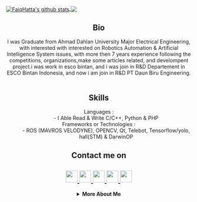 <html>
   <body>
   <a href="https://api.whatsapp.com/send?phone=6288225111268">
    <img align="center" alt="FaiqHatta's github stats" src="https://github-readme-stats.vercel.app/api/top-langs/?username=hattafaiq&layout=compact"/>
   </a>
	<a href="https://api.whatsapp.com/send?phone=6288225111268">
	<img align="center" src="https://github-readme-stats.vercel.app/api?username=hattafaiq&theme=buefy&show_icons=true&count_private=false&hide=issues,prs"/>
    </a>
      <h2 align="center">Bio</h2>
      <p align="center">
         I was Graduate from Ahmad Dahlan University Major Electrical Engineering, with interested with interested on Robotics Automation & Artificial Intelligence System issues, with more then 7 years experience following the competitions, organizations,make some articles related, and develompent project.i was work in esco bintan, and i was join in R&D Departement in ESCO Bintan Indonesia, and now i am join in R&D PT Daun Biru Engineering.<br> <br>
      </p>
      <h2 align="center">Skills</h2>
      <dl align="center">
         <dt>Languages :</dt>
         <dd>- I Able Read & Write C/C++, Python & PHP</dd>
         <dt>Frameworks or Technologies :</dt>
         <dd>- ROS (MAVROS VELODYNE), OPENCV, Qt, Telebot, Tensorflow/yolo, hall(STM) & DarwinOP 
         </dd>
      </dl>
      <h2 align="center">Contact me on</h2>
      <h2 align="center">
         <a href="https://www.instagram.com/faiqhatta">
         <img src="https://github.com/gauravghongde/social-icons/blob/master/PNG/Black/Instagram_black.png" width="32" height="32"/>
         </a>
         <a href="https://api.whatsapp.com/send?phone=6288225111268">
         <img src="https://github.com/gauravghongde/social-icons/blob/master/PNG/Black/LinkedIN_black.png" width="32" height="32"/>
         </a>
         <a href="https://www.instagram.com/madebygaurav">
         <img src="https://github.com/gauravghongde/social-icons/blob/master/PNG/Black/Instagram_black.png" width="32" height="32"/>
         </a>
         <a href="mailto:7gaurav.ghongde@gmail.com">
         <img src="https://github.com/gauravghongde/social-icons/blob/master/PNG/Black/Gmail_black.png" width="32" height="32"/>
         </a>
         <a href="https://api.whatsapp.com/send?phone=6288225111268">
         <img src="https://github.com/gauravghongde/social-icons/blob/master/PNG/Black/Telegram_black.png" width="32" height="32"/>
         </a>
      </h2>
      <details align="center">
         <summary><b>More About Me</b><br></summary>
            <div>
               <b>
                  <h3>My Stats</h3>
			   </b>
            </div>
            <div>
               <b>
                  <h3>My Journey</h3>
                  <a href="https://spotify-now-playing.vercel.app/api/spotify-now-playing">
                  <img alt="Now playing Spotify" src="https://spotify-now-playing.vercel.app/api/spotify-now-playing"/>
                  </a>
               </b>
            </div>
      </details>
   </body>
</html>
